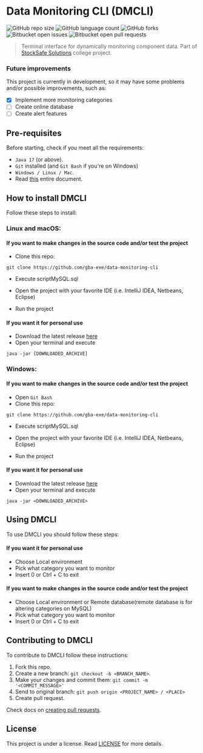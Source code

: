 # Data Monitoring CLI (DMCLI)

![GitHub repo size](https://img.shields.io/github/repo-size/gba-exe/data-monitoring-cli?style=for-the-badge)
![GitHub language count](https://img.shields.io/github/languages/count/gba-exe/data-monitoring-cli?style=for-the-badge)
![GitHub forks](https://img.shields.io/github/forks/gba-exe/data-monitoring-cli?style=for-the-badge)
![Bitbucket open issues](https://img.shields.io/bitbucket/issues/gba-exe/data-monitoring-cli?style=for-the-badge)
![Bitbucket open pull requests](https://img.shields.io/bitbucket/pr-raw/gba-exe/data-monitoring-cli?style=for-the-badge)


> Terminal interface for dynamically monitoring component data. Part of [StockSafe Solutions](https://github.com/StockSafe-Solutions) college project.

### Future improvements

This project is currently in development, so it may have some problems and/or possible improvements, such as:

- [x] Implement more monitoring categories
- [ ] Create online database
- [ ] Create alert features

## Pre-requisites

Before starting, check if you meet all the requirements:

- `Java 17` (or above).
- `Git` installed (and `Git Bash` if you're on Windows)
- `Windows / Linux / Mac`.
- Read [this](https://github.com/gba-exe/data-monitoring-cli/blob/main/README.md) entire document.

## How to install DMCLI

Follow these steps to install:

### Linux and macOS:
#### If you want to make changes in the source code and/or test the project
- Clone this repo:

```
git clone https://github.com/gba-exe/data-monitoring-cli
```

- Execute scriptMySQL.sql

- Open the project with your favorite IDE (i.e. IntelliJ IDEA, Netbeans, Eclipse)

- Run the project

#### If you want it for personal use
- Download the latest release [here](https://github.com/gba-exe/data-monitoring-cli/releases)
- Open your terminal and execute
```
java -jar [DOWNLOADED_ARCHIVE]
```

### Windows:
#### If you want to make changes in the source code and/or test the project
- Open `Git Bash`
- Clone this repo:
```
git clone https://github.com/gba-exe/data-monitoring-cli
```

- Execute scriptMySQL.sql

- Open the project with your favorite IDE (i.e. IntelliJ IDEA, Netbeans, Eclipse)

- Run the project

#### If you want it for personal use
- Download the latest release [here](https://github.com/gba-exe/data-monitoring-cli/releases)
- Open your terminal and execute
 ```
java -jar <DOWNLOADED_ARCHIVE>
```

## Using DMCLI

To use DMCLI you should follow these steps:

#### If you want it for personal use

- Choose Local environment
- Pick what category you want to monitor
- Insert 0 or Ctrl + C to exit

#### If you want to make changes in the source code and/or test the project

- Choose Local environment or Remote database(remote database is for altering categories on MySQL)
- Pick what category you want to monitor
- Insert 0 or Ctrl + C to exit

## Contributing to DMCLI

To contribute to DMCLI follow these instructions:

1. Fork this repo.
2. Create a new branch: `git checkout -b <BRANCH_NAME>`.
3. Make your changes and commit them: `git commit -m '<COMMIT_MESSAGE>'`
4. Send to original branch: `git push origin <PROJECT_NAME> / <PLACE>`
5. Create pull request.

Check docs on [creating pull requests](https://help.github.com/en/github/collaborating-with-issues-and-pull-requests/creating-a-pull-request).

## License

This project is under a license. Read [LICENSE](LICENSE.md) for more details.
